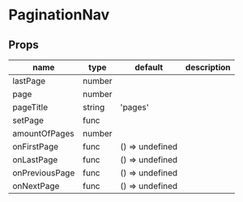 # PaginationNav

## Props

|name|type|default|description|
|----|----|-------|-----------|
|lastPage|number|||
|page|number|||
|pageTitle|string|'pages'||
|setPage|func|||
|amountOfPages|number|||
|onFirstPage|func|() => undefined||
|onLastPage|func|() => undefined||
|onPreviousPage|func|() => undefined||
|onNextPage|func|() => undefined||


